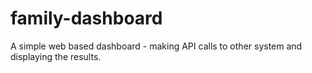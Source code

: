 # family-dashboard
A simple web based dashboard - making API calls to other system and displaying the results.
